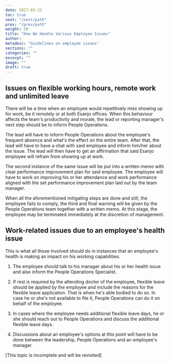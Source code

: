 ```yaml
---
date: 2017-03-22
toc: true
next: "/next/path"
prev: "/prev/path"
weight: 20
title: "How We Handle Various Employee Issues"
author: 
metadesc: "Guidelines on employee issues"
sections: ""
categories: ""
excerpt: ""
image: ""
draft: true
---
```


## Issues on flexible working hours, remote work and unlimited leave

There will be a time when an employee would repetitively miss showing up for work, be it remotely or at both Esanjo offices. When this behaviour affects the team's productivity and morale, the lead or reporting manager's next step should be to inform People Operations.

The lead will have to inform People Operations about the employee's frequent absence and what's the effect on the entire team.  After that, the lead will have to have a chat with said employee and inform him/her about the issue. The lead will then have to get an affirmation that said Esanjo employee will refrain from showing up at work.

The second instance of the same issue will be put into a written memo with clear performance improvement plan for said employee. The employee will have to work on improving his or her attendance and work performance aligned with the set performance improvement plan laid out by the team manager.

When all the aforementioned mitigating steps are done and still, the employee fails to comply, the third and final warning will be given by the People Operations team together with a written memo. At this stage, the employee may be terminated immediately at the discretion of management.


## Work-related issues due to an employee's health issue

This is what all those involved should do in instances that an employee's health is making an impact on his working capabilities.

1. The employee should talk to his manager about his or her health issue and also inform the People Operations Specialist.

2. If rest is required by the attending doctor of the employee, flexible leave should be applied by the employee and include the reasons for the flexible leave application. That is when he's able bodied to do so. In case he or she's not available to file it, People Operations can do it on behalf of the employee.

3. In cases where the employee needs additional flexible leave days, he or she should reach out to People Operations and discuss the additional flexible leave days.

4. Discussions about an employee's options at this point will have to be done between the leadership, People Operations and an employee's manager.

[This topic is incomplete and will be revisited]
